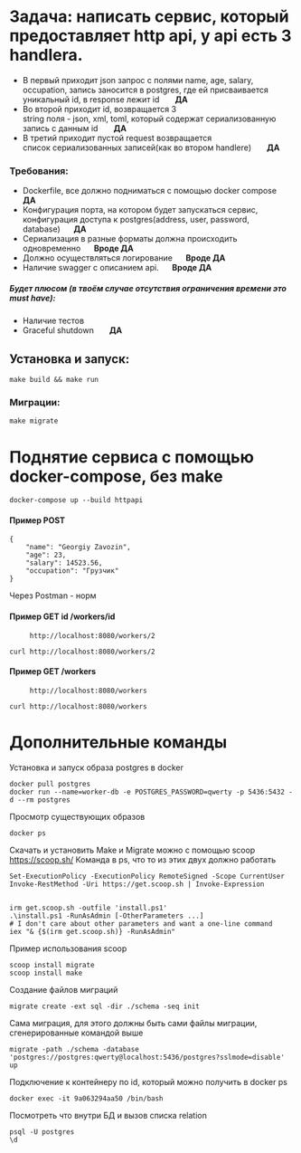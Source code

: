 # Задача: написать сервис, который предоставляет http api, у api есть 3 handlera.
-  В первый приходит json запрос с полями name, age, salary,         
     occupation, запись заносится в postgres, где ей присваивается уникальный id, 
     в response лежит id&nbsp;&nbsp;&nbsp;&nbsp;&nbsp;&nbsp; **ДА**
- Во второй приходит id, возвращается 3                              
     string поля - json, xml, toml, 
     который содержат сериализованную запись с данным id&nbsp;&nbsp;&nbsp;&nbsp;&nbsp;&nbsp; **ДА**
- В третий приходит пустой request возвращается                      
     список сериализованных записей(как во втором handlere)&nbsp;&nbsp;&nbsp;&nbsp;&nbsp;&nbsp; **ДА**

### Требования: 
- Dockerfile, все должно подниматься с помощью docker compose&nbsp;&nbsp;&nbsp;&nbsp;&nbsp;&nbsp; **ДА**
- Конфигурация порта, на котором будет запускаться сервис, 
  конфигурация доступа к postgres(address, user, password, database)&nbsp;&nbsp;&nbsp;&nbsp;&nbsp;&nbsp;**ДА**
-  Сериализация в разные форматы должна происходить одновременно&nbsp;&nbsp;&nbsp;&nbsp;&nbsp;&nbsp;**Вроде ДА**
-  Должно осуществляться логирование&nbsp;&nbsp;&nbsp;&nbsp;&nbsp;&nbsp;**Вроде ДА**
-  Наличие swagger с описанием api.&nbsp;&nbsp;&nbsp;&nbsp;&nbsp;&nbsp;**Вроде ДА**
##### Будет плюсом (в твоём случае отсутствия ограничения времени это must have):
- Наличие тестов
- Graceful shutdown  &nbsp;&nbsp;&nbsp;&nbsp;&nbsp;&nbsp;**ДА**




## Установка и запуск: 
```
make build && make run
```
### Миграции: 
```
make migrate
```

# Поднятие сервиса с помощью docker-compose, без make
```
docker-compose up --build httpapi
```
#### Пример POST
```
{
    "name": "Georgiy Zavozin", 
    "age": 23, 
    "salary": 14523.56, 
    "occupation": "Грузчик"
}
```
Через Postman - норм


#### Пример GET id   /workers/id
```
     http://localhost:8080/workers/2

curl http://localhost:8080/workers/2
```
#### Пример GET  /workers
```
     http://localhost:8080/workers

curl http://localhost:8080/workers
```

# Дополнительные команды
Установка и запуск образа postgres в docker
```
docker pull postgres
docker run --name=worker-db -e POSTGRES_PASSWORD=qwerty -p 5436:5432 -d --rm postgres
```
Просмотр существующих образов
```
docker ps
```
Скачать и установить Make и Migrate можно с помощью scoop https://scoop.sh/ Команда в ps, что то из этих двух должно работать
```
Set-ExecutionPolicy -ExecutionPolicy RemoteSigned -Scope CurrentUser
Invoke-RestMethod -Uri https://get.scoop.sh | Invoke-Expression


irm get.scoop.sh -outfile 'install.ps1'
.\install.ps1 -RunAsAdmin [-OtherParameters ...]
# I don't care about other parameters and want a one-line command
iex "& {$(irm get.scoop.sh)} -RunAsAdmin"
```
Пример использования scoop
```
scoop install migrate
scoop install make
```
Создание файлов миграций
```
migrate create -ext sql -dir ./schema -seq init
```
Сама миграция, для этого должны быть сами файлы миграции, сгенерированные командой выше
```
migrate -path ./schema -database 'postgres://postgres:qwerty@localhost:5436/postgres?sslmode=disable' up
```
Подключение к контейнеру по id, который можно получить в docker ps
```
docker exec -it 9a063294aa50 /bin/bash
```
Посмотреть что внутри БД и вызов списка relation
```
psql -U postgres
\d
```
